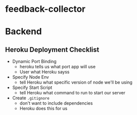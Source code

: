 # feedback-collector

# Backend

## Heroku Deployment Checklist
* Dynamic Port Binding
  * heroku tells us what port app will use
  * User what Heroku sayss
* Specify Node Env
  * tell Heroku what specific version of node we'll be using
* Specify Start Script
  * tell Heroku what command to run to start our server
* Create `.gitignore`
  * don't want to include dependencies
  * Heroku does this for us